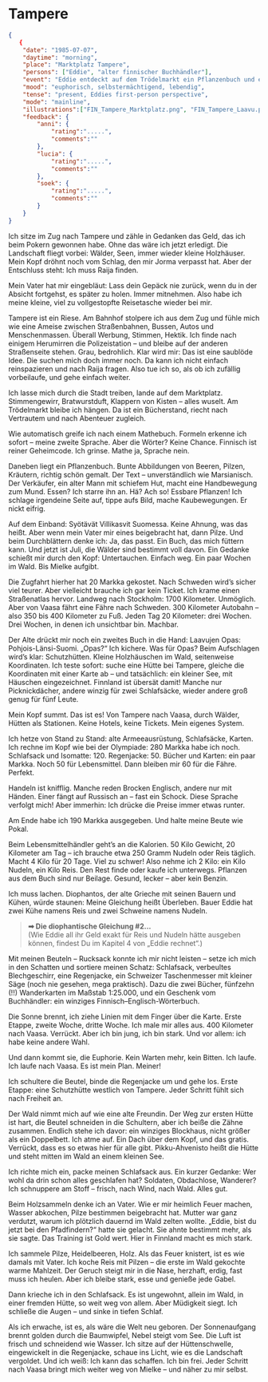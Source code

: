 # Tampere

```json
{
   {
    "date": "1985-07-07",
    "daytime": "morning",
    "place": "Marktplatz Tampere",
    "persons": ["Eddie", "alter finnischer Buchhändler"],
    "event": "Eddie entdeckt auf dem Trödelmarkt ein Pflanzenbuch und einen Laavu-Führer, entwickelt einen Plan: zu Fuß nach Vaasa, mit Hütten und Proviant. Sie kauft Ausrüstung und rechnet mit großer Euphorie ihre Route durch.",
    "mood": "euphorisch, selbstermächtigend, lebendig",
    "tense": "present, Eddies first-person perspective",
    "mode": "mainline",
    "illustrations":["FIN_Tampere_Marktplatz.png", "FIN_Tampere_Laavu.png"],
    "feedback": {
        "anni": {
            "rating":".....",
            "comments":""
        },
        "lucia": {
            "rating":".....",
            "comments":""
        },
        "soek": {
            "rating":".....",
            "comments":""
        }
    }
}
```

Ich sitze im Zug nach Tampere und zähle in Gedanken das Geld, das ich beim
Pokern gewonnen habe. Ohne das wäre ich jetzt erledigt. Die Landschaft fliegt
vorbei: Wälder, Seen, immer wieder kleine Holzhäuser. Mein Kopf dröhnt noch vom
Schlag, den mir Jorma verpasst hat. Aber der Entschluss steht: Ich muss Raija
finden.

Mein Vater hat mir eingebläut: Lass dein Gepäck nie zurück, wenn du in der
Absicht fortgehst, es später zu holen. Immer mitnehmen. Also habe ich meine
kleine, viel zu vollgestopfte Reisetasche wieder bei mir.

Tampere ist ein Riese. Am Bahnhof stolpere ich aus dem Zug und fühle mich wie
eine Ameise zwischen Straßenbahnen, Bussen, Autos und Menschenmassen. Überall
Werbung, Stimmen, Hektik. Ich finde nach einigem Herumirren die Polizeistation –
und bleibe auf der anderen Straßenseite stehen. Grau, bedrohlich. Klar wird mir:
Das ist eine saublöde Idee. Die suchen mich doch immer noch. Da kann ich nicht
einfach reinspazieren und nach Raija fragen. Also tue ich so, als ob ich
zufällig vorbeilaufe, und gehe einfach weiter.

Ich lasse mich durch die Stadt treiben, lande auf dem Marktplatz. Stimmengewirr,
Bratwurstduft, Klappern von Kisten – alles wuselt. Am Trödelmarkt bleibe ich
hängen. Da ist ein Bücherstand, riecht nach Vertrautem und nach Abenteuer
zugleich.

Wie automatisch greife ich nach einem Mathebuch. Formeln erkenne ich sofort –
meine zweite Sprache. Aber die Wörter? Keine Chance. Finnisch ist reiner
Geheimcode. Ich grinse. Mathe ja, Sprache nein.

Daneben liegt ein Pflanzenbuch. Bunte Abbildungen von Beeren, Pilzen, Kräutern,
richtig schön gemalt. Der Text – unverständlich wie Marsianisch. Der Verkäufer,
ein alter Mann mit schiefem Hut, macht eine Handbewegung zum Mund. Essen? Ich
starre ihn an. Hä? Ach so! Essbare Pflanzen! Ich schlage irgendeine Seite auf,
tippe aufs Bild, mache Kaubewegungen. Er nickt eifrig.

Auf dem Einband: Syötävät Villikasvit Suomessa. Keine Ahnung, was das heißt.
Aber wenn mein Vater mir eines beigebracht hat, dann Pilze. Und beim
Durchblättern denke ich: Ja, das passt. Ein Buch, das mich füttern kann. Und
jetzt ist Juli, die Wälder sind bestimmt voll davon. Ein Gedanke schießt mir
durch den Kopf: Untertauchen. Einfach weg. Ein paar Wochen im Wald. Bis Mielke
aufgibt.

Die Zugfahrt hierher hat 20 Markka gekostet. Nach Schweden wird’s sicher viel
teurer. Aber vielleicht brauche ich gar kein Ticket. Ich krame einen
Straßenatlas hervor. Landweg nach Stockholm: 1700 Kilometer. Unmöglich. Aber von
Vaasa fährt eine Fähre nach Schweden. 300 Kilometer Autobahn – also 350 bis 400
Kilometer zu Fuß. Jeden Tag 20 Kilometer: drei Wochen. Drei Wochen, in denen ich
unsichtbar bin. Machbar.

Der Alte drückt mir noch ein zweites Buch in die Hand: Laavujen Opas:
Pohjois-Länsi-Suomi. „Opas?“ Ich kichere. Was für Opas? Beim Aufschlagen wird’s
klar: Schutzhütten. Kleine Holzhäuschen im Wald, seitenweise Koordinaten. Ich
teste sofort: suche eine Hütte bei Tampere, gleiche die Koordinaten mit einer
Karte ab – und tatsächlich: ein kleiner See, mit Häuschen eingezeichnet.
Finnland ist übersät damit! Manche nur Picknickdächer, andere winzig für zwei
Schlafsäcke, wieder andere groß genug für fünf Leute.

Mein Kopf summt. Das ist es! Von Tampere nach Vaasa, durch Wälder, Hütten als
Stationen. Keine Hotels, keine Tickets. Mein eigenes System.

Ich hetze von Stand zu Stand: alte Armeeausrüstung, Schlafsäcke, Karten. Ich
rechne im Kopf wie bei der Olympiade: 280 Markka habe ich noch. Schlafsack und
Isomatte: 120. Regenjacke: 50. Bücher und Karten: ein paar Markka. Noch 50 für
Lebensmittel. Dann bleiben mir 60 für die Fähre. Perfekt.

Handeln ist knifflig. Manche reden Brocken Englisch, andere nur mit Händen.
Einer fängt auf Russisch an – fast ein Schock. Diese Sprache verfolgt mich! Aber
immerhin: Ich drücke die Preise immer etwas runter.

Am Ende habe ich 190 Markka ausgegeben. Und halte meine Beute wie Pokal.

Beim Lebensmittelhändler geht’s an die Kalorien. 50 Kilo Gewicht, 20 Kilometer
am Tag – ich brauche etwa 250 Gramm Nudeln oder Reis täglich. Macht 4 Kilo für
20 Tage. Viel zu schwer! Also nehme ich 2 Kilo: ein Kilo Nudeln, ein Kilo Reis.
Den Rest finde oder kaufe ich unterwegs. Pflanzen aus dem Buch sind nur Beilage.
Gesund, lecker – aber kein Benzin.

Ich muss lachen. Diophantos, der alte Grieche mit seinen Bauern und Kühen, würde
staunen: Meine Gleichung heißt Überleben. Bauer Eddie hat zwei Kühe namens Reis
und zwei Schweine namens Nudeln.

> **➡ Die diophantische Gleichung #2...**\
> (Wie Eddie all ihr Geld exakt für Reis und Nudeln hätte ausgeben können, findest Du im Kapitel 4 von „Eddie rechnet“.)

Mit meinen Beuteln – Rucksack konnte ich mir nicht leisten – setze ich mich in
den Schatten und sortiere meinen Schatz: Schlafsack, verbeultes Blechgeschirr,
eine Regenjacke, ein Schweizer Taschenmesser mit kleiner Säge (noch nie gesehen,
mega praktisch). Dazu die zwei Bücher, fünfzehn (!!) Wanderkarten im Maßstab
1:25.000, und ein Geschenk vom Buchhändler: ein winziges
Finnisch–Englisch-Wörterbuch.

Die Sonne brennt, ich ziehe Linien mit dem Finger über die Karte. Erste Etappe,
zweite Woche, dritte Woche. Ich male mir alles aus. 400 Kilometer nach Vaasa.
Verrückt. Aber ich bin jung, ich bin stark. Und vor allem: ich habe keine andere
Wahl.

Und dann kommt sie, die Euphorie. Kein Warten mehr, kein Bitten. Ich laufe. Ich
laufe nach Vaasa. Es ist mein Plan. Meiner!

Ich schultere die Beutel, binde die Regenjacke um und gehe los. Erste Etappe:
eine Schutzhütte westlich von Tampere. Jeder Schritt fühlt sich nach Freiheit
an.

Der Wald nimmt mich auf wie eine alte Freundin. Der Weg zur ersten Hütte ist
hart, die Beutel schneiden in die Schultern, aber ich beiße die Zähne zusammen.
Endlich stehe ich davor: ein winziges Blockhaus, nicht größer als ein
Doppelbett. Ich atme auf. Ein Dach über dem Kopf, und das gratis. Verrückt, dass
es so etwas hier für alle gibt. Pikku-Ahvenisto heißt die Hütte und steht mitten
im Wald an einem kleinen See.

Ich richte mich ein, packe meinen Schlafsack aus. Ein kurzer Gedanke: Wer wohl
da drin schon alles geschlafen hat? Soldaten, Obdachlose, Wanderer? Ich
schnuppere am Stoff – frisch, nach Wind, nach Wald. Alles gut.

Beim Holzsammeln denke ich an Vater. Wie er mir heimlich Feuer machen, Wasser
abkochen, Pilze bestimmen beigebracht hat. Mutter war ganz verdutzt, warum ich
plötzlich dauernd im Wald zelten wollte. „Eddie, bist du jetzt bei den
Pfadfindern?“ hatte sie gelacht. Sie ahnte bestimmt mehr, als sie sagte. Das
Training ist Gold wert. Hier in Finnland macht es mich stark.

Ich sammele Pilze, Heidelbeeren, Holz. Als das Feuer knistert, ist es wie damals
mit Vater. Ich koche Reis mit Pilzen – die erste im Wald gekochte warme
Mahlzeit. Der Geruch steigt mir in die Nase, herzhaft, erdig, fast muss ich
heulen. Aber ich bleibe stark, esse und genieße jede Gabel.

Dann krieche ich in den Schlafsack. Es ist ungewohnt, allein im Wald, in einer
fremden Hütte, so weit weg von allem. Aber Müdigkeit siegt. Ich schließe die
Augen – und sinke in tiefen Schlaf.

Als ich erwache, ist es, als wäre die Welt neu geboren. Der Sonnenaufgang brennt
golden durch die Baumwipfel, Nebel steigt vom See. Die Luft ist frisch und
schneidend wie Wasser. Ich sitze auf der Hüttenschwelle, eingewickelt in die
Regenjacke, schaue ins Licht, wie es die Landschaft vergoldet. Und ich weiß: Ich
kann das schaffen. Ich bin frei. Jeder Schritt nach Vaasa bringt mich weiter weg
von Mielke – und näher zu mir selbst.
